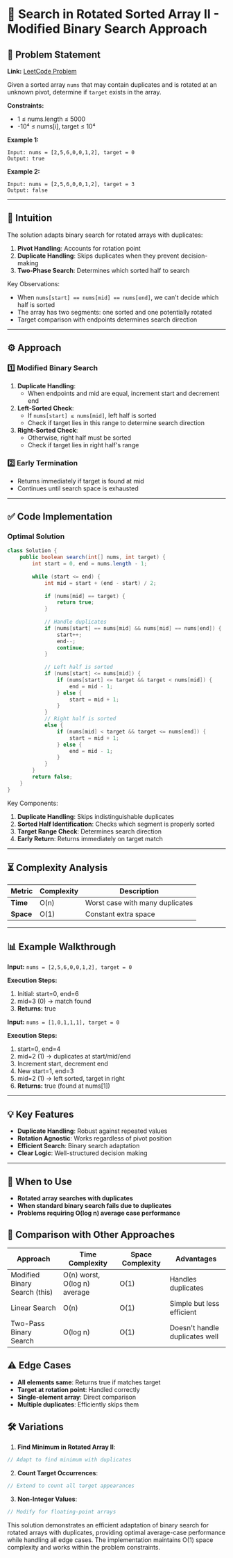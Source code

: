 # 🔄 Search in Rotated Sorted Array II - Modified Binary Search Approach

## 📜 Problem Statement
**Link:** [LeetCode Problem](https://leetcode.com/problems/search-in-rotated-sorted-array-ii/description/)

Given a sorted array `nums` that may contain duplicates and is rotated at an unknown pivot, determine if `target` exists in the array.

**Constraints:**
- 1 ≤ nums.length ≤ 5000
- -10⁴ ≤ nums[i], target ≤ 10⁴

**Example 1:**
```text
Input: nums = [2,5,6,0,0,1,2], target = 0
Output: true
```

**Example 2:**
```text
Input: nums = [2,5,6,0,0,1,2], target = 3
Output: false
```

---

## 🧠 Intuition
The solution adapts binary search for rotated arrays with duplicates:
1. **Pivot Handling**: Accounts for rotation point
2. **Duplicate Handling**: Skips duplicates when they prevent decision-making
3. **Two-Phase Search**: Determines which sorted half to search

Key Observations:
- When `nums[start] == nums[mid] == nums[end]`, we can't decide which half is sorted
- The array has two segments: one sorted and one potentially rotated
- Target comparison with endpoints determines search direction

---

## ⚙️ Approach
### **1️⃣ Modified Binary Search**
1. **Duplicate Handling**:
   - When endpoints and mid are equal, increment start and decrement end
2. **Left-Sorted Check**:
   - If `nums[start] ≤ nums[mid]`, left half is sorted
   - Check if target lies in this range to determine search direction
3. **Right-Sorted Check**:
   - Otherwise, right half must be sorted
   - Check if target lies in right half's range

### **2️⃣ Early Termination**
- Returns immediately if target is found at mid
- Continues until search space is exhausted

---

## ✅ Code Implementation

### Optimal Solution
```java
class Solution {
    public boolean search(int[] nums, int target) {
        int start = 0, end = nums.length - 1;
        
        while (start <= end) {
            int mid = start + (end - start) / 2;
            
            if (nums[mid] == target) {
                return true;
            }
            
            // Handle duplicates
            if (nums[start] == nums[mid] && nums[mid] == nums[end]) {
                start++;
                end--;
                continue;
            }
            
            // Left half is sorted
            if (nums[start] <= nums[mid]) {
                if (nums[start] <= target && target < nums[mid]) {
                    end = mid - 1;
                } else {
                    start = mid + 1;
                }
            } 
            // Right half is sorted
            else {
                if (nums[mid] < target && target <= nums[end]) {
                    start = mid + 1;
                } else {
                    end = mid - 1;
                }
            }
        }
        return false;
    }
}
```

Key Components:
1. **Duplicate Handling**: Skips indistinguishable duplicates
2. **Sorted Half Identification**: Checks which segment is properly sorted
3. **Target Range Check**: Determines search direction
4. **Early Return**: Returns immediately on target match

---

## ⏳ Complexity Analysis
| Metric          | Complexity | Description |
|-----------------|------------|-------------|
| **Time**        | O(n)       | Worst case with many duplicates |
| **Space**       | O(1)       | Constant extra space |

---

## 📊 Example Walkthrough

**Input:** `nums = [2,5,6,0,0,1,2], target = 0`

**Execution Steps:**
1. Initial: start=0, end=6
2. mid=3 (0) → match found
3. **Returns:** true

**Input:** `nums = [1,0,1,1,1], target = 0`

**Execution Steps:**
1. start=0, end=4
2. mid=2 (1) → duplicates at start/mid/end
3. Increment start, decrement end
4. New start=1, end=3
5. mid=2 (1) → left sorted, target in right
6. **Returns:** true (found at nums[1])

---

## 💡 Key Features
- **Duplicate Handling**: Robust against repeated values
- **Rotation Agnostic**: Works regardless of pivot position
- **Efficient Search**: Binary search adaptation
- **Clear Logic**: Well-structured decision making

---

## 🚀 When to Use
- **Rotated array searches with duplicates**
- **When standard binary search fails due to duplicates**
- **Problems requiring O(log n) average case performance**

## 🔄 Comparison with Other Approaches
| Approach         | Time Complexity | Space Complexity | Advantages |
|-----------------|-----------------|------------------|------------|
| Modified Binary Search (this) | O(n) worst, O(log n) average | O(1) | Handles duplicates |
| Linear Search | O(n) | O(1) | Simple but less efficient |
| Two-Pass Binary Search | O(log n) | O(1) | Doesn't handle duplicates well |

## ⚠️ Edge Cases
- **All elements same**: Returns true if matches target
- **Target at rotation point**: Handled correctly
- **Single-element array**: Direct comparison
- **Multiple duplicates**: Efficiently skips them

## 🛠 Variations
1. **Find Minimum in Rotated Array II**:
```java
// Adapt to find minimum with duplicates
```

2. **Count Target Occurrences**:
```java
// Extend to count all target appearances
```

3. **Non-Integer Values**:
```java
// Modify for floating-point arrays
```

This solution demonstrates an efficient adaptation of binary search for rotated arrays with duplicates, providing optimal average-case performance while handling all edge cases. The implementation maintains O(1) space complexity and works within the problem constraints.